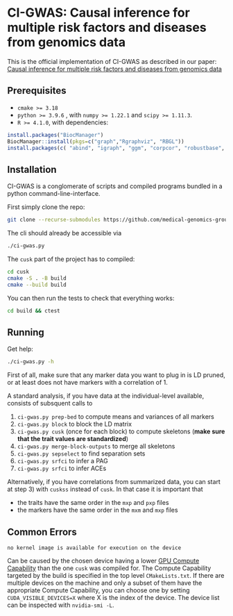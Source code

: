 # CI-GWAS: Causal inference for multiple risk factors and diseases from genomics data

This is the official implementation of CI-GWAS as described in our paper: [Causal inference for multiple risk factors and diseases from genomics data](https://www.biorxiv.org/content/10.1101/2023.12.06.570392v1)

## Prerequisites

- `cmake >= 3.18`
- `python >= 3.9.6` , with `numpy >= 1.22.1` and `scipy >= 1.11.3`.
- `R >= 4.1.0`, with dependencies:

```R
install.packages("BiocManager")
BiocManager::install(pkgs=c("graph","Rgraphviz", "RBGL"))
install.packages(c( "abind", "igraph", "ggm", "corpcor", "robustbase", "vcd", "Rcpp", "bdsmatrix", "sfsmisc", "fastICA", "clue", "MASS", "Matrix", "mvtnorm"," huge", "ggplot2", "dagitty", 'pcalg', 'Matrix'))
```

## Installation

CI-GWAS is a conglomerate of scripts and compiled programs bundled in a python command-line-interface.

First simply clone the repo:

```bash
git clone --recurse-submodules https://github.com/medical-genomics-group/ci-gwas.git
```

The cli should already be accessible via

```bash
./ci-gwas.py
```

The `cusk` part of the project has to compiled:

```bash
cd cusk
cmake -S . -B build
cmake --build build
```

You can then run the tests to check that everything works:

```bash
cd build && ctest
```

## Running

Get help:

```bash
./ci-gwas.py -h
```

First of all, make sure that any marker data you want to plug in is LD pruned, or at least does not have markers with a correlation of 1.

A standard analysis, if you have data at the individual-level available, consists of subsquent calls to

1. `ci-gwas.py prep-bed` to compute means and variances of all markers
2. `ci-gwas.py block` to block the LD matrix
3. `ci-gwas.py cusk` (once for each block) to compute skeletons
   (**make sure that the trait values are standardized**)
4. `ci-gwas.py merge-block-outputs` to merge all skeletons
5. `ci-gwas.py sepselect` to find separation sets
6. `ci-gwas.py srfci` to infer a PAG
7. `ci-gwas.py srfci` to infer ACEs

Alternatively, if you have correlations from summarized data, you can start at step 3) with `cuskss` instead of `cusk`. In that case it is important that

- the traits have the same order in the `mxp` and `pxp` files
- the markers have the same order in the `mxm` and `mxp` files

## Common Errors

`no kernel image is available for execution on the device`

Can be caused by the chosen device having a lower [GPU Compute Capability](https://developer.nvidia.com/cuda-gpus#collapseOne) than the one `cusk` was compiled for. The Compute Capability targeted by the build is specified in the top level `CMakeLists.txt`. If there are multiple devices on the machine and only a subset of them have the appropriate Compute Capability, you can choose one by setting `CUDA_VISIBLE_DEVICES=X` where X is the index of the device. The device list can be inspected with `nvidia-smi -L`.
